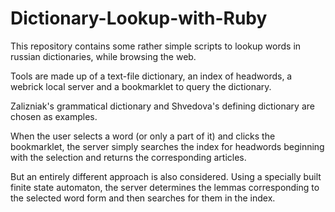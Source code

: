 # Dictionary-Lookup-with-Ruby
This repository contains some rather simple scripts  to  lookup words in russian dictionaries,  while browsing the web.

Tools are made up of a  text-file dictionary,   an index of headwords, a webrick local server and a bookmarklet  to query the dictionary.

Zalizniak's grammatical dictionary and Shvedova's defining dictionary are chosen as examples.

When the user selects a word (or only a part of it) and clicks the bookmarklet,   the server simply searches the index for headwords beginning with the selection and returns the corresponding articles.

But an entirely different approach is also considered. Using a specially built finite state automaton,  the server   determines the lemmas corresponding to the selected word form and  then searches for them in the index.
